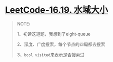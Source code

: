 # [LeetCode-16.19. 水域大小](https://leetcode.cn/problems/pond-sizes-lcci/)



> NOTE: 
>
> 1、初读这道题，我想到了eight-queue
>
> 2、深度、广度搜索，每个节点的四周都去搜索
>
> 3、`bool visited`来表示是否搜索过